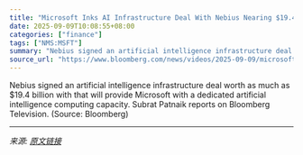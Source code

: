 ```yaml
---
title: "Microsoft Inks AI Infrastructure Deal With Nebius Nearing $19.4 Billion"
date: 2025-09-09T10:08:55+08:00
categories: ["finance"]
tags: ["NMS:MSFT"]
summary: "Nebius signed an artificial intelligence infrastructure deal worth as much as $19.4 billion with that will provide Microsoft with a dedicated artificial intelligence computing capacity. Subrat Patnaik"
source_url: "https://www.bloomberg.com/news/videos/2025-09-09/microsoft-inks-ai-infrastructure-deal-with-nebius-nearing-19-4-billion"
---
```


Nebius signed an artificial intelligence infrastructure deal worth as much as $19.4 billion with that will provide Microsoft with a dedicated artificial intelligence computing capacity. Subrat Patnaik reports on Bloomberg Television. (Source: Bloomberg)

---

*来源: [原文链接](https://www.bloomberg.com/news/videos/2025-09-09/microsoft-inks-ai-infrastructure-deal-with-nebius-nearing-19-4-billion)*

